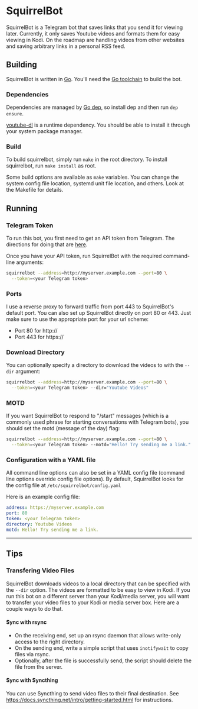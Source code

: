 SquirrelBot
===========

SquirrelBot is a Telegram bot that saves links that you send it for viewing
later. Currently, it only saves Youtube videos and formats them for easy viewing
in Kodi. On the roadmap are handling videos from other websites and saving
arbitrary links in a personal RSS feed.

Building
--------

SquirrelBot is written in [Go](https://golang.org). You'll need the [Go
toolchain](https://golang.org/doc/install) to build the bot.

### Dependencies

Dependencies are managed by [Go dep](https://github.com/golang/dep), so install
dep and then run `dep ensure`.

[youtube-dl](https://rg3.github.io/youtube-dl/) is a runtime dependency. You
should be able to install it through your system package manager.

### Build

To build squirrelbot, simply run `make` in the root directory. To install
squirrelbot, run `make install` as root.

Some build options are available as `make` variables. You can change the system
config file location, systemd unit file location, and others. Look at the
Makefile for details.

Running
-------

### Telegram Token

To run this bot, you first need to get an API token from Telegram. The
directions for doing that are [here](https://core.telegram.org/bots).

Once you have your API token, run SquirrelBot with the required command-line
arguments:

```sh
squirrelbot --address=http://myserver.example.com --port=80 \
  --token=<your Telegram token>
```

### Ports

I use a reverse proxy to forward traffic from port 443 to SquirrelBot's default
port. You can also set up SquirrelBot directly on port 80 or 443. Just make sure
to use the appropriate port for your url scheme:

*	Port 80 for http://
*	Port 443 for https://

### Download Directory

You can optionally specify a directory to download the videos to with the
`--dir` argument:

```sh
squirrelbot --address=http://myserver.example.com --port=80 \
  --token=<your Telegram token> --dir="Youtube Videos"
```

### MOTD

If you want SquirrelBot to respond to "/start" messages (which is a commonly
used phrase for starting conversations with Telegram bots), you should set the
motd (message of the day) flag:

```sh
squirrelbot --address=http://myserver.example.com --port=80 \
  --token=<your Telegram token> --motd="Hello! Try sending me a link."
```

### Configuration with a YAML file

All command line options can also be set in a YAML config file (command line
options override config file options). By default, SquirrelBot looks for the
config file at `/etc/squirrelbot/config.yaml`

Here is an example config file:

```yaml
address: https://myserver.example.com
port: 80
token: <your Telegram token>
directory: Youtube Videos
motd: Hello! Try sending me a link.
```

--------------------------------------------------------------------------------

Tips
----

### Transfering Video Files

SquirrelBot downloads videos to a local directory that can be specified with the
`--dir` option. The videos are formatted to be easy to view in Kodi. If you run
this bot on a different server than your Kodi/media server, you will want to
transfer your video files to your Kodi or media server box. Here are a couple
ways to do that.

#### Sync with rsync

*	On the receiving end, set up an rsync daemon that allows write-only access
	to the right directory.
*	On the sending end, write a simple script that uses `inotifywait` to copy
	files via rsync.
*	Optionally, after the file is successfully send, the script should delete
	the file from the server.

#### Sync with Syncthing

You can use Syncthing to send video files to their final destination.
See https://docs.syncthing.net/intro/getting-started.html for instructions.

